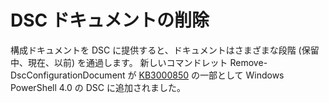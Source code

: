# <a name="remove-dsc-documents"></a>DSC ドキュメントの削除

構成ドキュメントを DSC に提供すると、ドキュメントはさまざまな段階 (保留中、現在、以前) を通過します。 新しいコマンドレット Remove-DscConfigurationDocument が [KB3000850](https://support.microsoft.com/en-us/kb/3000850) の一部として Windows PowerShell 4.0 の DSC に追加されました。 

